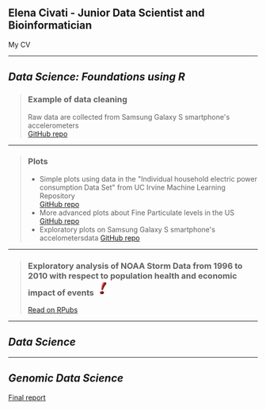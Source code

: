 ## Elena Civati - Junior Data Scientist and Bioinformatician
My CV


***
## *Data Science: Foundations using R*


> ### Example of data cleaning   
>Raw data are collected from Samsung Galaxy S smartphone's accelerometers   
> <a href="https://github.com/Elenena/GettingandCleaningDataCourseProject" target="_blank">GitHub repo</a>

---

> ### Plots
> -   Simple plots using data in the "Individual household electric power consumption Data Set" from UC Irvine Machine Learning Repository   
> <a href="https://github.com/Elenena/ExData_Plotting1" target="_blank">GitHub repo</a>   
> -   More advanced plots about Fine Particulate levels in the US   
> <a href="https://github.com/Elenena/AnalysisPM2.5US_pollution_data" target="_blank">GitHub repo</a>
> -   Exploratory plots on Samsung Galaxy S smartphone's accelometersdata
> <a href="https://github.com/Elenena/RepData_PeerAssessment1/tree/master/PA1_template_files/figure-html">GitHub repo</a>     

---

> ### Exploratory analysis of NOAA Storm Data from 1996 to 2010 with respect to population health and economic impact of events <img src="punto-esclamativo-219x300.jpg" alt="amazing" style="height: 30px; width:30px;"/>
> <a href="https://rpubs.com/Elenena/ReproducibleReaserchProj">Read on RPubs</a>
***
## *Data Science*

***
## *Genomic Data Science*
[Final report](Final_report.pdf)
